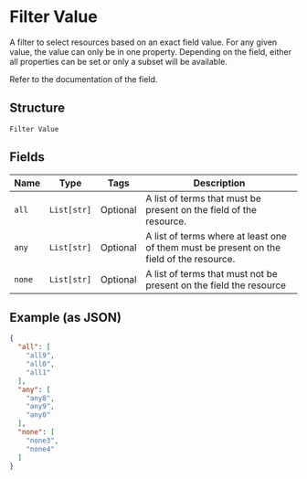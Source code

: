 
# Filter Value

A filter to select resources based on an exact field value. For any given
value, the value can only be in one property. Depending on the field, either
all properties can be set or only a subset will be available.

Refer to the documentation of the field.

## Structure

`Filter Value`

## Fields

| Name | Type | Tags | Description |
|  --- | --- | --- | --- |
| `all` | `List[str]` | Optional | A list of terms that must be present on the field of the resource. |
| `any` | `List[str]` | Optional | A list of terms where at least one of them must be present on the<br>field of the resource. |
| `none` | `List[str]` | Optional | A list of terms that must not be present on the field the resource |

## Example (as JSON)

```json
{
  "all": [
    "all9",
    "all0",
    "all1"
  ],
  "any": [
    "any8",
    "any9",
    "any0"
  ],
  "none": [
    "none3",
    "none4"
  ]
}
```

